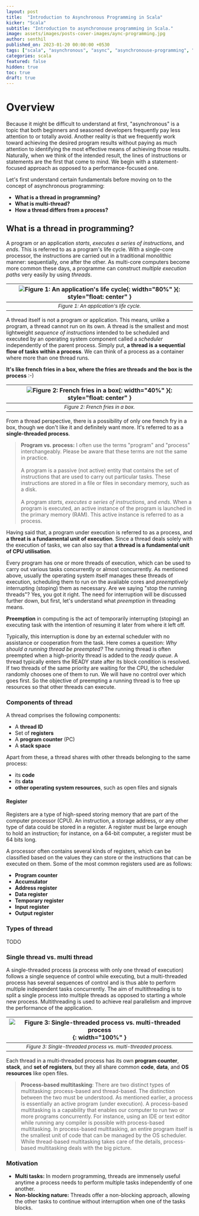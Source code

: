 ```yaml
---
layout: post
title:  "Introduction to Asynchronous Programming in Scala"
kicker: "Scala"
subtitle: "Introduction to asynchronouse programming in Scala."
image: assets/images/posts-cover-images/aync-programming.jpg
author: senthil
published_on: 2023-01-20 00:00:00 +0530
tags: ["scala", "asynchronous", "async", "asynchronouse-programming", "scala-async"]
categories: scala
featured: false
hidden: true
toc: true
draft: true
---
```


# Overview

Because it might be difficult to understand at first, "asynchronous" is a topic that both beginners and seasoned developers frequently pay less attention to or totally avoid. Another reality is that we frequently work toward achieving the desired program results without paying as much attention to identifying the most effective means of achieving those results. Naturally, when we think of the intended result, the lines of instructions or statements are the first that come to mind. We begin with a statement-focused approach as opposed to a performance-focused one.

Let's first understand certain fundamentals before moving on to the concept of asynchronous programming:

- **What is a thread in programming?**
- **What is multi-thread?**
- **How a thread differs from a process?**

## What is a thread in programming?

A program or an application *starts*, *executes a series of instructions*, and *ends*. This is referred to as a program's life cycle. With a single-core processor, the instructions are carried out in a traditional monolithic manner: sequentially, one after the other. As multi-core computers become more common these days, a programme can construct *multiple execution paths* very easily by using *threads*.

|![Figure 1: An application's life cycle](/assets/images/posts/a-program-starts-executes-ends.png){: width="80%" }{: style="float: center" }|
|:-:|
|<sup>*Figure 1: An application's life cycle.*</sup>|<br/><br/>

A thread itself is not a program or application. This means, unlike a program, a thread cannot run on its own. A thread is the smallest and most lightweight *sequence of instructions* intended to be scheduled and executed by an operating system component called a *scheduler* independently of the parent process. Simply put, **a thread is a sequential flow of tasks within a process**. We can think of a process as a container where more than one thread runs. 

**It's like french fries in a box, where the fries are threads and the box is the process** :-)

|![Figure 2: French fries in a box](/assets/images/posts/fries-in-a-box.png){: width="40%" }{: style="float: center" }|
|:-:|
|<sup>*Figure 2: French fries in a box.*</sup>|<br/><br/>

From a thread perspective, there is a possibility of only one french fry in a box, though we don't like it and definitely want more. It's referred to as a **single-threaded process**.

> **Program vs. process:** I often use the terms "program" and "process" interchangeably. Please be aware that these terms are not the same in practice.<br/><br/>A program is a passive (not active) entity that contains the set of instructions that are used to carry out particular tasks. These instructions are stored in a file or files in secondary memory, such as a disk.<br/><br/>A program *starts*, *executes a series of instructions*, and *ends*. When a program is executed, an active instance of the program is launched in the primary memory (RAM). This active instance is referred to as a process.

Having said that, a program under execution is referred to as a process, and **a threat is a fundamental unit of execution**. Since a thread deals solely with the execution of tasks, we can also say that **a thread is a fundamental unit of CPU utilisation**.

Every program has one or more threads of execution, which can be used to carry out various tasks concurrently or almost concurrently. As mentioned above, usually the operating system itself manages these threads of execution, scheduling them to run on the available cores and *preemptively* interrupting (stoping) them as necessary. Are we saying "stop the running threads"? Yes, you got it right. The need for interruption will be discussed further down, but first, let's understand what *preemption* in threading means.

**Preemption** in computing is the act of temporarily interrupting (stoping) an executing task with the intention of resuming it later from where it left off. 

Typically, this interruption is done by an external scheduler with no assistance or cooperation from the task. Here comes a question: *Why should a running thread be preempted?* The running thread is often preempted when a high-priority thread is added to the *ready queue*. A thread typically enters the READY state after its block condition is resolved. If two threads of the same priority are waiting for the CPU, the scheduler randomly chooses one of them to run. We will have no control over which goes first. So the objective of preempting a running thread is to free up resources so that other threads can execute.

### Components of thread

A thread comprises the following components:

- A **thread ID**
- Set of **registers**
- A **program counter** (PC)
- A **stack space**

Apart from these, a thread shares with other threads belonging to the same process: 

- its **code**
- its **data**
- **other operating system resources**, such as open files and signals

#### Register

Registers are a type of high-speed storing memory that are part of the computer processor (CPU). An instruction, a storage address, or any other type of data could be stored in a register. A register must be large enough to hold an instruction; for instance, on a 64-bit computer, a register must be 64 bits long.

A processor often contains several kinds of registers, which can be classified based on the values they can store or the instructions that can be executed on them. Some of the most common registers used are as follows:

- **Program counter**
- **Accumulator**
- **Address register**
- **Data register**
- **Temporary register**
- **Input register**
- **Output register**

### Types of thread

TODO

### Single thread vs. multi thread

A single-threaded process (a process with only one thread of execution) follows a single sequence of control while executing, but a multi-threaded process has several sequences of control and is thus able to perform multiple independent tasks concurrently. The aim of multithreading is to split a single process into multiple threads as opposed to starting a whole new process. Multithreading is used to achieve real parallelism and improve the performance of the application.

|![Figure 3: Single-threaded process vs. multi-threaded process](/assets/images/posts/single-threaded-vs-multi-threaded-processes.png){: width="100%" }|
|:-:|
|<sup>*Figure 3: Single-threaded process vs. multi-threaded process.*</sup>|<br/><br/>

Each thread in a multi-threaded process has its own **program counter**, **stack**, and **set of registers**, but they all share common **code**, **data**, and **OS resources** like open files.

> **Process-based multitasking**: There are two distinct types of multitasking: process-based and thread-based. The distinction between the two must be understood. As mentioned earlier, a process is essentially an active program (under execution). A process-based multitasking is a capability that enables our computer to run two or more programs concurrently. For instance, using an IDE or text editor while running any compiler is possible with process-based multitasking. In process-based multitasking, an entire program itself is the smallest unit of code that can be managed by the OS scheduler. While thread-based multitasking takes care of the details, process-based multitasking deals with the big picture.

### Motivation

- **Multi tasks:** In modern programming, threads are immensely useful anytime a process needs to perform multiple tasks independently of one another.
- **Non-blocking nature:** Threads offer a non-blocking approach, allowing the other tasks to continue without interruption when one of the tasks blocks.